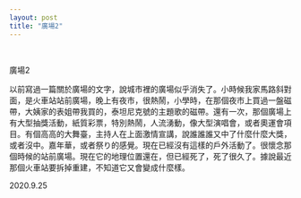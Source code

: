 ```yaml
---
layout: post
title: "廣場2"
---
```


  
&nbsp;
&nbsp;




廣場2

以前寫過一篇關於廣場的文字，說城市裡的廣場似乎消失了。小時候我家馬路斜對面，是火車站站前廣場，晚上有夜市，很熱鬧，小學時，在那個夜市上買過一盤磁帶，大姨家的表姐帶我買的，泰坦尼克號的主題歌的磁帶。還有一次，那個廣場上有大型抽獎活動，紙質彩票，特別熱鬧，人流湧動，像大型演唱會，或者奧運會項目。有個高高的大舞臺，主持人在上面激情宣講，說誰誰誰又中了什麼什麼大獎，或者沒中。嘉年華，或者祭り的感覺。現在已經沒有這樣的戶外活動了。很懷念那個時候的站前廣場。現在它的地理位置還在，但已經死了，死了很久了。據說最近那個火車站要拆掉重建，不知道它又會變成什麼樣。

2020.9.25